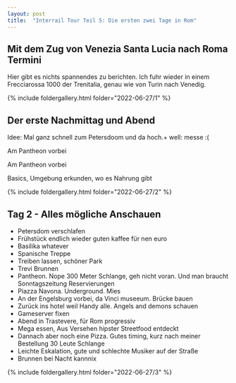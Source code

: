 ```yaml
---
layout: post
title:  "Interrail Tour Teil 5: Die ersten zwei Tage in Rom"
---
```


## Mit dem Zug von Venezia Santa Lucia nach Roma Termini
Hier gibt es nichts spannendes zu berichten. Ich fuhr wieder in einem Frecciarossa 1000 der Trenitalia, genau wie von Turin nach Venedig.

{% include foldergallery.html folder="2022-06-27/1" %}

## Der erste Nachmittag und Abend
Idee: Mal ganz schnell zum Petersdoom und da hoch.+
well: messe :(

Am Pantheon vorbei

Am Pantheon vorbei

Basics, Umgebung erkunden, wo es Nahrung gibt

{% include foldergallery.html folder="2022-06-27/2" %}

## Tag 2 - Alles mögliche Anschauen
* Petersdom verschlafen
* Frühstück endlich wieder guten kaffee für nen euro
* Basilika whatever 
* Spanische Treppe
* Treiben lassen, schöner Park
* Trevi Brunnen
* Pantheon. Nope 300 Meter Schlange, geh nicht voran. Und man braucht Sonntagszeitung Reservierungen
* Piazza Navona. Underground. Mies
* An der Engelsburg vorbei, da Vinci museeum. Brücke bauen
* Zurück ins hotel weil Handy alle. Angels and demons schauen
* Gameserver fixen
* Abend in Trastevere, für Rom progressiv
* Mega essen, Aus Versehen hipster Streetfood entdeckt
* Dannach aber noch eine Pizza. Gutes timing, kurz nach meiner Bestellung 30 Leute Schlange
* Leichte Eskalation, gute und schlechte Musiker auf der Straße
* Brunnen bei Nacht kannnix

{% include foldergallery.html folder="2022-06-27/3" %}
